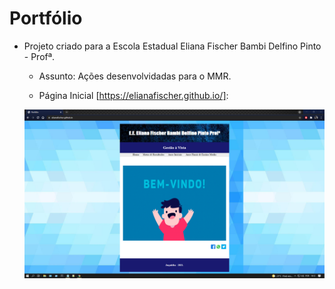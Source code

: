 # Portfólio 

- Projeto criado para a Escola Estadual Eliana Fischer Bambi Delfino Pinto - Profª.

  - Assunto: Ações desenvolvidadas para o MMR.

  - Página Inicial [https://elianafischer.github.io/]:

  <img src="https://github.com/t-Kurnik/portfolio-escola-/blob/main/site-imagens/home.PNG">

